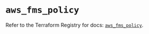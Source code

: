# `aws_fms_policy`

Refer to the Terraform Registry for docs: [`aws_fms_policy`](https://registry.terraform.io/providers/hashicorp/aws/6.11.0/docs/resources/fms_policy).
